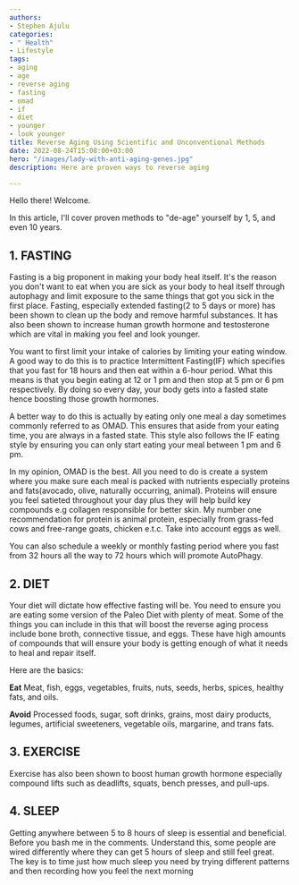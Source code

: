 ```yaml
---
authors:
- Stephen Ajulu
categories:
- " Health"
- Lifestyle
tags:
- aging
- age
- reverse aging
- fasting
- omad
- if
- diet
- younger
- look younger
title: Reverse Aging Using Scientific and Unconventional Methods
date: 2022-08-24T15:08:00+03:00
hero: "/images/lady-with-anti-aging-genes.jpg"
description: Here are proven ways to reverse aging

---
```

Hello there! Welcome.

In this article, I'll cover proven methods to "de-age" yourself by 1, 5, and even 10 years.

## 1. FASTING

Fasting is a big proponent in making your body heal itself. It's the reason you don't want to eat when you are sick as your body to heal itself through autophagy and limit exposure to the same things that got you sick in the first place. Fasting, especially extended fasting(2 to 5 days or more) has been shown to clean up the body and remove harmful substances. It has also been shown to increase human growth hormone and testosterone which are vital in making you feel and look younger.

You want to first limit your intake of calories by limiting your eating window. A good way to do this is to practice Intermittent Fasting(IF) which specifies that you fast for 18 hours and then eat within a 6-hour period. What this means is that you begin eating at 12 or 1 pm and then stop at 5 pm or 6 pm respectively. By doing so every day, your body gets into a fasted state hence boosting those growth hormones.

A better way to do this is actually by eating only one meal a day sometimes commonly referred to as OMAD. This ensures that aside from your eating time, you are always in a fasted state. This style also follows the IF eating style by ensuring you can only start eating your meal between 1 pm and 6 pm.

In my opinion, OMAD is the best. All you need to do is create a system where you make sure each meal is packed with nutrients especially proteins and fats(avocado, olive, naturally occurring, animal). Proteins will ensure you feel satieted throughout your day plus they will help build key compounds e.g collagen responsible for better skin. My number one recommendation for protein is animal protein, especially from grass-fed cows and free-range goats, chicken e.t.c. Take into account eggs as well.

You can also schedule a weekly or monthly fasting period where you fast from 32 hours all the way to 72 hours which will promote AutoPhagy.

## 2. DIET

Your diet will dictate how effective fasting will be. You need to ensure you are eating some version of the Paleo Diet with plenty of meat. Some of the things you can include in this that will boost the reverse aging process include bone broth, connective tissue, and eggs. These have high amounts of compounds that will ensure your body is getting enough of what it needs to heal and repair itself.

Here are the basics:

**Eat** Meat, fish, eggs, vegetables, fruits, nuts, seeds, herbs, spices, healthy fats, and oils.

**Avoid** Processed foods, sugar, soft drinks, grains, most dairy products, legumes, artificial sweeteners, vegetable oils, margarine, and trans fats.

## 3. EXERCISE

Exercise has also been shown to boost human growth hormone especially compound lifts such as deadlifts, squats, bench presses, and pull-ups.

## 4. SLEEP

Getting anywhere between 5 to 8 hours of sleep is essential and beneficial. Before you bash me in the comments. Understand this, some people are wired differently where they can get 5 hours of sleep and still feel great. The key is to time just how much sleep you need by trying different patterns and then recording how you feel the next morning